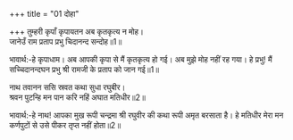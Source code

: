 +++
title = "01 दोहा"

+++
तुम्हरी कृपाँ कृपायतन अब कृतकृत्य न मोह।  
जानेउँ राम प्रताप प्रभु चिदानन्द सन्दोह॥1॥  

भावार्थ:-हे कृपाधाम। अब आपकी कृपा से मैं कृतकृत्य हो गई। अब मुझे मोह नहीं रह गया। हे प्रभु! मैं सच्चिदानन्दघन प्रभु श्री रामजी के प्रताप को जान गई॥1॥  

नाथ तवानन ससि स्रवत कथा सुधा रघुबीर।  
श्रवन पुटन्हि मन पान करि नहिं अघात मतिधीर॥2॥  

भावार्थ:-हे नाथ! आपका मुख रूपी चन्द्रमा श्री रघुवीर की कथा रूपी अमृत बरसाता है। हे मतिधीर मेरा मन कर्णपुटों से उसे पीकर तृप्त नहीं होता॥2॥  



